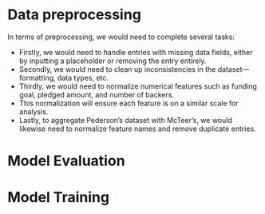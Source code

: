 # Data preprocessing
 In terms of preprocessing, we would need to complete several tasks:
- Firstly, we would need to handle entries with missing data fields, either by inputting a placeholder or removing the entry entirely.
- Secondly, we would need to clean up inconsistencies in the dataset—formatting, data types, etc.
- Thirdly, we would need to normalize numerical features such as funding goal, pledged amount, and number of backers.
- This normalization will ensure each feature is on a similar scale for analysis.
- Lastly, to aggregate Pederson’s dataset with McTeer’s, we would likewise need to normalize feature names and remove duplicate entries.

# Model Evaluation


# Model Training


